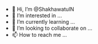 - 👋 Hi, I’m @ShakhawatulN
- 👀 I’m interested in ...
- 🌱 I’m currently learning ...
- 💞️ I’m looking to collaborate on ...
- 📫 How to reach me ...

<!---
ShakhawatulN/ShakhawatulN is a ✨ special ✨ repository because its `README.md` (this file) appears on your GitHub profile.
You can click the Preview link to take a look at your changes.
--->
